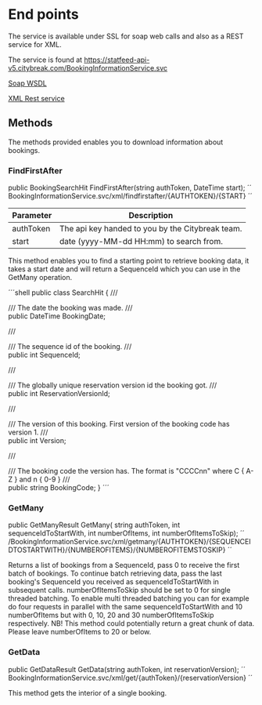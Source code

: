 # End points

The service is available under SSL for soap web calls and also as a REST service for XML.

The service is found at <https://statfeed-api-v5.citybreak.com/BookingInformationService.svc>

[Soap WSDL](https://statfeed-api-v5.citybreak.com/BookingInformationService.svc?singleWsdl)

[XML Rest service](https://statfeed-api-v5.citybreak.com/BookingInformationService.svc/xml/help)

## Methods

The methods provided enables you to download information about bookings. 

### FindFirstAfter

public BookingSearchHit FindFirstAfter(string authToken, DateTime start);
´´
BookingInformationService.svc/xml/findfirstafter/{AUTHTOKEN}/{START}
´´

Parameter |	Description
--------- | ---------
authToken	| The api key handed to you by the Citybreak team.
start	| date (yyyy-MM-dd HH:mm) to search from.

This method enables you to find a starting point to retrieve booking data, it takes a start date and will return a SequenceId which you can use in the GetMany operation.

´´´shell
public class SearchHit {
   /// <summary>
   /// The date the booking was made.
   /// </summary>
   public DateTime BookingDate;

   /// <summary>
   /// The sequence id of the booking.
   /// </summary>
   public int SequenceId;

   /// <summary>
   /// The globally unique reservation version id the booking got.
   /// </summary>
   public int ReservationVersionId;

   /// <summary>
   /// The version of this booking. First version of the booking code has version 1.
   /// </summary>
   public int Version;

   /// <summary>
   /// The booking code the version has. The format is "CCCCnn" where C { A-Z } and n { 0-9 }
   /// </summary>
   public string BookingCode;
}
´´´
### GetMany

public GetManyResult GetMany(
   string authToken, int sequenceIdToStartWith, int numberOfItems, int numberOfItemsToSkip);
´´
/BookingInformationService.svc/xml/getmany/{AUTHTOKEN}/{SEQUENCEIDTOSTARTWITH}/{NUMBEROFITEMS}/{NUMBEROFITEMSTOSKIP}
´´

Returns a list of bookings from a SequenceId, pass 0 to receive the first batch of bookings. To continue batch retrieving data, pass the last booking's SequenceId you received as sequenceIdToStartWith in subsequent calls. numberOfItemsToSkip should be set to 0 for single threaded batching. To enable multi threaded batching you can for example do four requests in parallel with the same sequenceIdToStartWith and 10 numberOfItems but with 0, 10, 20 and 30 numberOfItemsToSkip respectively.
NB! This method could potentially return a great chunk of data. Please leave numberOfItems to 20 or below.

### GetData

public GetDataResult GetData(string authToken, int reservationVersion);
´´
BookingInformationService.svc/xml/get/{authToken}/{reservationVersion}
´´

This method gets the interior of a single booking.
